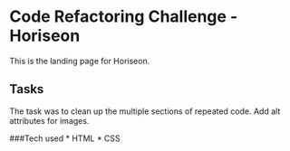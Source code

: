 # Code Refactoring Challenge -Horiseon
 This is the landing page for Horiseon.
## Tasks
The task was to clean up the multiple sections of repeated code. Add alt attributes for images.

###Tech used
    * HTML
    * CSS

    